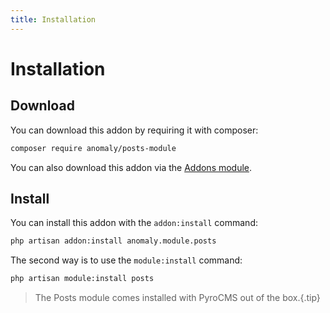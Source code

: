 ```yaml
---
title: Installation
---
```


# Installation

<div class="documentation__toc"></div>

## Download

You can download this addon by requiring it with composer:

```bash
composer require anomaly/posts-module
```

You can also download this addon via the [Addons module](/documentation/addons-module).

## Install

You can install this addon with the `addon:install` command:

```bash
php artisan addon:install anomaly.module.posts
```

The second way is to use the `module:install` command:

```bash
php artisan module:install posts
```

> The Posts module comes installed with PyroCMS out of the box.{.tip}

